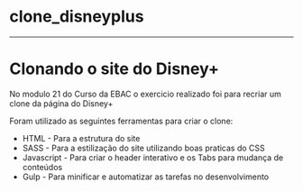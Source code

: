 # clone_disneyplus
<hr>
<h1>Clonando o site do Disney+</h1>
<p>No modulo 21 do Curso da EBAC o exercicio realizado foi para recriar um clone da página do Disney+</p>
<p>Foram utilizado as seguintes ferramentas para criar o clone:</p>
<ul>
    <li>HTML - Para a estrutura do site</li>
    <li>SASS - Para a estilização do site utilizando boas praticas do CSS</li>
    <li>Javascript - Para criar o header interativo e os Tabs para mudança de conteúdos</li>
    <li>Gulp - Para minificar e automatizar as tarefas no desenvolvimento</li>
</ul>
